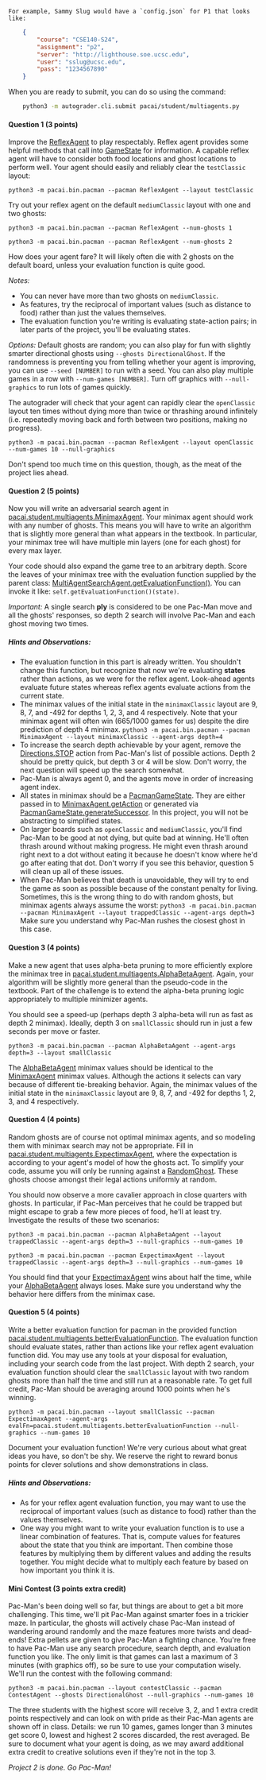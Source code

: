     For example, Sammy Slug would have a `config.json` for P1 that looks like:

```json
    {
        "course": "CSE140-S24",
        "assignment": "p2",
        "server": "http://lighthouse.soe.ucsc.edu",
        "user": "sslug@ucsc.edu",
        "pass": "1234567890"
    }
```

When you are ready to submit,
    you can do so using the command:

```sh
    python3 -m autograder.cli.submit pacai/student/multiagents.py
```

#### Question 1 (3 points)

Improve the [ReflexAgent](https://ucsc-cse-140.github.io/student/multiagents.html#pacai.student.multiagents.ReflexAgent) to play respectably.
               Reflex agent provides some helpful methods that call into [GameState](https://ucsc-cse-140.github.io/core/gamestate.html#pacai.core.gamestate.AbstractGameState) for information.
               A capable reflex agent will have to consider both food locations and ghost locations to perform well.
               Your agent should easily and reliably clear the `testClassic` layout:

`
               python3 -m pacai.bin.pacman --pacman ReflexAgent --layout testClassic
            `

Try out your reflex agent on the default `mediumClassic` layout with one and two ghosts:

`
               python3 -m pacai.bin.pacman --pacman ReflexAgent --num-ghosts 1
            `

`
               python3 -m pacai.bin.pacman --pacman ReflexAgent --num-ghosts 2
            `

How does your agent fare?
               It will likely often die with 2 ghosts on the default board,
               unless your evaluation function is quite good.

_Notes:_

* You can never have more than two ghosts on `mediumClassic`.
* As features, try the reciprocal of important values (such as distance to food) rather than just the values themselves.
* The evaluation function you're writing is evaluating state-action pairs; in later parts of the project, you'll be evaluating states.

_Options:_
Default ghosts are random;
               you can also play for fun with slightly smarter directional ghosts using `--ghosts DirectionalGhost`.
               If the randomness is preventing you from telling whether your agent is improving, you can use `--seed [NUMBER]` to run with a seed.
               You can also play multiple games in a row with `--num-games [NUMBER]`.
               Turn off graphics with `--null-graphics` to run lots of games quickly.

The autograder will check that your agent can rapidly clear the
               `openClassic` layout ten times without dying more than twice or thrashing around infinitely
               (i.e. repeatedly moving back and forth between two positions, making no progress).

`
               python3 -m pacai.bin.pacman --pacman ReflexAgent --layout openClassic --num-games 10 --null-graphics
            `

Don't spend too much time on this question, though, as the meat of the project lies ahead.

#### Question 2 (5 points)

Now you will write an adversarial search agent in [pacai.student.multiagents.MinimaxAgent](https://ucsc-cse-140.github.io/student/multiagents.html#pacai.student.multiagents.MinimaxAgent).
               Your minimax agent should work with any number of ghosts.
               This means you will have to write an algorithm that is slightly more general than what appears in the textbook.
               In particular, your minimax tree will have multiple min layers (one for each ghost) for every max layer.

Your code should also expand the game tree to an arbitrary depth.
               Score the leaves of your minimax tree with the evaluation function supplied by the parent class: [MultiAgentSearchAgent.getEvaluationFunction()](https://ucsc-cse-140.github.io/agents/search/multiagent.html#pacai.agents.search.multiagent.MultiAgentSearchAgent.getEvaluationFunction).
               You can invoke it like: `self.getEvaluationFunction()(state)`.

_Important:_
A single search **ply** is considered to be one Pac-Man move and all the ghosts' responses, so depth 2 search will involve Pac-Man and each ghost moving two times.

##### Hints and Observations:

* The evaluation function in this part is already written.
                     You shouldn't change this function, but recognize that now we're evaluating **states** rather than actions, as we were for the reflex agent.
                     Look-ahead agents evaluate future states whereas reflex agents evaluate actions from the current state.
* The minimax values of the initial state in the `minimaxClassic` layout are 9, 8, 7, and -492 for depths 1, 2, 3, and 4 respectively.
                     Note that your minimax agent will often win (665/1000 games for us) despite the dire prediction of depth 4 minimax. `
                     python3 -m pacai.bin.pacman --pacman MinimaxAgent --layout minimaxClassic --agent-args depth=4
                  `
* To increase the search depth achievable by your agent,
                     remove the [Directions.STOP](https://ucsc-cse-140.github.io/core/directions.html#pacai.core.directions.Directions.STOP) action from Pac-Man's list of possible actions.
                     Depth 2 should be pretty quick, but depth 3 or 4 will be slow.
                     Don't worry, the next question will speed up the search somewhat.
* Pac-Man is always agent 0, and the agents move in order of increasing agent index.
* All states in minimax should be a [PacmanGameState](https://ucsc-cse-140.github.io/bin/pacman.html#pacai.bin.pacman.PacmanGameState).
                     They are either passed in to [MinimaxAgent.getAction](https://ucsc-cse-140.github.io/student/multiagents.html#pacai.student.multiagents.MinimaxAgent)
                     or generated via [PacmanGameState.generateSuccessor](https://ucsc-cse-140.github.io/bin/pacman.html#pacai.bin.pacman.PacmanGameState.generateSuccessor).
                     In this project, you will not be abstracting to simplified states.
* On larger boards such as `openClassic` and `mediumClassic`, you'll find Pac-Man to be good at not dying, but quite bad at winning.
                     He'll often thrash around without making progress.
                     He might even thrash around right next to a dot without eating it because he doesn't know where he'd go after eating that dot.
                     Don't worry if you see this behavior, question 5 will clean up all of these issues.
* When Pac-Man believes that death is unavoidable,
                     they will try to end the game as soon as possible because of the constant penalty for living.
                     Sometimes, this is the wrong thing to do with random ghosts, but minimax agents always assume the worst: `
                     python3 -m pacai.bin.pacman --pacman MinimaxAgent --layout trappedClassic --agent-args depth=3
                  ` Make sure you understand why Pac-Man rushes the closest ghost in this case.

#### Question 3 (4 points)

Make a new agent that uses alpha-beta pruning to more efficiently explore the minimax tree in [pacai.student.multiagents.AlphaBetaAgent](https://ucsc-cse-140.github.io/student/multiagents.html#pacai.student.multiagents.AlphaBetaAgent).
               Again, your algorithm will be slightly more general than the pseudo-code in the textbook.
               Part of the challenge is to extend the alpha-beta pruning logic appropriately to multiple minimizer agents.

You should see a speed-up (perhaps depth 3 alpha-beta will run as fast as depth 2 minimax).
               Ideally, depth 3 on `smallClassic` should run in just a few seconds per move or faster.

`
               python3 -m pacai.bin.pacman --pacman AlphaBetaAgent --agent-args depth=3 --layout smallClassic
            `

The [AlphaBetaAgent](https://ucsc-cse-140.github.io/student/multiagents.html#pacai.student.multiagents.AlphaBetaAgent) minimax values should be identical to the [MinimaxAgent](https://ucsc-cse-140.github.io/student/multiagents.html#pacai.student.multiagents.MinimaxAgent) minimax values.
               Although the actions it selects can vary because of different tie-breaking behavior.
               Again, the minimax values of the initial state in the `minimaxClassic` layout are 9, 8, 7, and -492 for depths 1, 2, 3, and 4 respectively.

#### Question 4 (4 points)

Random ghosts are of course not optimal minimax agents, and so modeling them with minimax search may not be appropriate.
               Fill in [pacai.student.multiagents.ExpectimaxAgent](https://ucsc-cse-140.github.io/student/multiagents.html#pacai.student.multiagents.ExpectimaxAgent),
               where the expectation is according to your agent's model of how the ghosts act.
               To simplify your code, assume you will only be running against a [RandomGhost](https://ucsc-cse-140.github.io/agents/ghost/random.html#pacai.agents.ghost.random.RandomGhost).
               These ghosts choose amongst their legal actions uniformly at random.

You should now observe a more cavalier approach in close quarters with ghosts.
               In particular, if Pac-Man perceives that he could be trapped but might escape to grab a few more pieces of food, he'll at least try.
               Investigate the results of these two scenarios:

`
               python3 -m pacai.bin.pacman --pacman AlphaBetaAgent --layout trappedClassic --agent-args depth=3 --null-graphics --num-games 10
            `

`
               python3 -m pacai.bin.pacman --pacman ExpectimaxAgent --layout trappedClassic --agent-args depth=3 --null-graphics --num-games 10
            `

You should find that your [ExpectimaxAgent](https://ucsc-cse-140.github.io/student/multiagents.html#pacai.student.multiagents.ExpectimaxAgent) wins about half the time,
               while your [AlphaBetaAgent](https://ucsc-cse-140.github.io/student/multiagents.html#pacai.student.multiagents.AlphaBetaAgent) always loses.
               Make sure you understand why the behavior here differs from the minimax case.

#### Question 5 (4 points)

Write a better evaluation function for pacman in the provided function [pacai.student.multiagents.betterEvaluationFunction](https://ucsc-cse-140.github.io/student/multiagents.html#pacai.student.multiagents.betterEvaluationFunction).
               The evaluation function should evaluate states, rather than actions like your reflex agent evaluation function did.
               You may use any tools at your disposal for evaluation, including your search code from the last project.
               With depth 2 search, your evaluation function should clear the `smallClassic` layout with two random ghosts more than half the time and still run at a reasonable rate.
               To get full credit, Pac-Man should be averaging around 1000 points when he's winning.

`
               python3 -m pacai.bin.pacman --layout smallClassic --pacman ExpectimaxAgent --agent-args evalFn=pacai.student.multiagents.betterEvaluationFunction --null-graphics --num-games 10
            `

Document your evaluation function!
               We're very curious about what great ideas you have, so don't be shy.
               We reserve the right to reward bonus points for clever solutions and show demonstrations in class.

##### Hints and Observations:

* As for your reflex agent evaluation function, you may want to use the reciprocal of important values (such as distance to food) rather than the values themselves.
* One way you might want to write your evaluation function is to use a linear combination of features.
                     That is, compute values for features about the state that you think are important.
                     Then combine those features by multiplying them by different values and adding the results together.
                     You might decide what to multiply each feature by based on how important you think it is.

#### Mini Contest (3 points extra credit)

Pac-Man's been doing well so far, but things are about to get a bit more challenging.
               This time, we'll pit Pac-Man against smarter foes in a trickier maze.
               In particular, the ghosts will actively chase Pac-Man instead of wandering around randomly and the maze features more twists and dead-ends!
               Extra pellets are given to give Pac-Man a fighting chance.
               You're free to have Pac-Man use any search procedure, search depth, and evaluation function you like.
               The only limit is that games can last a maximum of 3 minutes (with graphics off), so be sure to use your computation wisely.
               We'll run the contest with the following command:

`
               python3 -m pacai.bin.pacman --layout contestClassic --pacman ContestAgent --ghosts DirectionalGhost --null-graphics --num-games 10
            `

The three students with the highest score will receive 3, 2, and 1 extra credit points respectively and can look on with pride as their Pac-Man agents are shown off in class.
               Details: we run 10 games, games longer than 3 minutes get score 0, lowest and highest 2 scores discarded, the rest averaged.
               Be sure to document what your agent is doing, as we may award additional extra credit to creative solutions even if they're not in the top 3.

_Project 2 is done.
                  Go Pac-Man!_
